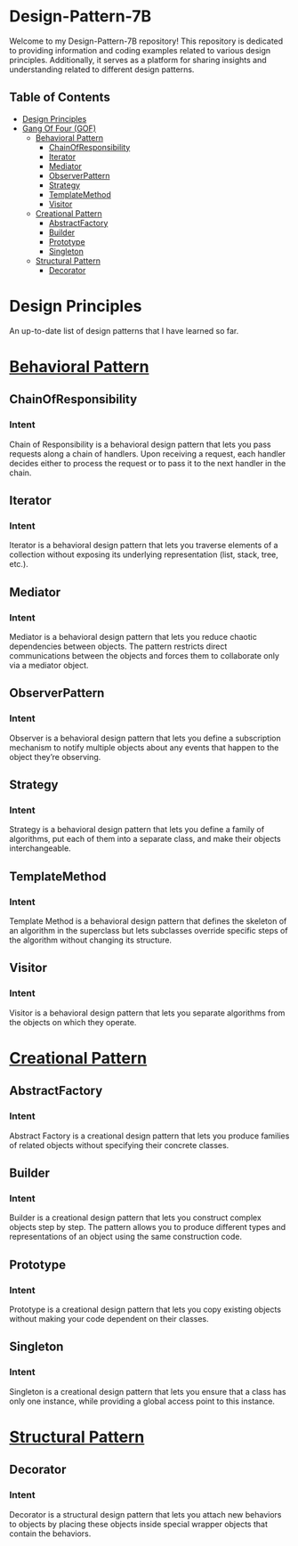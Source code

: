 # Design-Pattern-7B

Welcome to my Design-Pattern-7B repository! This repository is dedicated to providing information and coding examples related to various design principles. Additionally, it serves as a platform for sharing insights and understanding related to different design patterns.

## Table of Contents
- [Design Principles](#design-principles)
- [Gang Of Four (GOF)](https://github.com/determinoX/Design-Pattern-7B/tree/main/Design%20Pattern/GOF)
  - [Behavioral Pattern](https://github.com/determinoX/Design-Pattern-7B/tree/main/Design%20Pattern/GOF/Behavioral%20Pattern)
    - [ChainOfResponsibility](https://github.com/determinoX/Design-Pattern-7B/tree/main/Design%20Pattern/GOF/Behavioral%20Pattern/ChainOfResponsibility)
    - [Iterator](https://github.com/determinoX/Design-Pattern-7B/tree/main/Design%20Pattern/GOF/Behavioral%20Pattern/Iterator)
    - [Mediator](https://github.com/determinoX/Design-Pattern-7B/tree/main/Design%20Pattern/GOF/Behavioral%20Pattern/Mediator)
    - [ObserverPattern](https://github.com/determinoX/Design-Pattern-7B/tree/main/Design%20Pattern/GOF/Behavioral%20Pattern/ObserverPattern)
    - [Strategy](https://github.com/determinoX/Design-Pattern-7B/tree/main/Design%20Pattern/GOF/Behavioral%20Pattern/Strategy)
    - [TemplateMethod](https://github.com/determinoX/Design-Pattern-7B/tree/main/Design%20Pattern/GOF/Behavioral%20Pattern/TemplateMethod)
    - [Visitor](https://github.com/determinoX/Design-Pattern-7B/tree/main/Design%20Pattern/GOF/Behavioral%20Pattern/Visitor)
  - [Creational Pattern](https://github.com/determinoX/Design-Pattern-7B/tree/main/Design%20Pattern/GOF/Creational%20Pattern)
    - [AbstractFactory](https://github.com/determinoX/Design-Pattern-7B/tree/main/Design%20Pattern/GOF/Creational%20Pattern/AbstractFactory)
    - [Builder](https://github.com/determinoX/Design-Pattern-7B/tree/main/Design%20Pattern/GOF/Creational%20Pattern/Builder)
    - [Prototype](https://github.com/determinoX/Design-Pattern-7B/tree/main/Design%20Pattern/GOF/Creational%20Pattern/Prototype)
    - [Singleton](https://github.com/determinoX/Design-Pattern-7B/tree/main/Design%20Pattern/GOF/Creational%20Pattern/Singleton)
  - [Structural Pattern](https://github.com/determinoX/Design-Pattern-7B/tree/main/Design%20Pattern/GOF/Structural%20Pattern)
    - [Decorator](https://github.com/determinoX/Design-Pattern-7B/tree/main/Design%20Pattern/GOF/Structural%20Pattern/Decorator)

# Design Principles
An up-to-date list of design patterns that I have learned so far.
# [Behavioral Pattern](https://github.com/determinoX/Design-Pattern-7B/tree/main/Design%20Pattern/GOF/Behavioral%20Pattern)
## ChainOfResponsibility
### Intent
Chain of Responsibility is a behavioral design pattern that lets you pass requests along a chain of handlers. Upon receiving a request, each handler decides either to process the request or to pass it to the next handler in the chain.
## Iterator
### Intent
Iterator is a behavioral design pattern that lets you traverse elements of a collection without exposing its underlying representation (list, stack, tree, etc.).
## Mediator
### Intent
Mediator is a behavioral design pattern that lets you reduce chaotic dependencies between objects. The pattern restricts direct communications between the objects and forces them to collaborate only via a mediator object.
## ObserverPattern
### Intent
Observer is a behavioral design pattern that lets you define a subscription mechanism to notify multiple objects about any events that happen to the object they’re observing.
## Strategy
### Intent
Strategy is a behavioral design pattern that lets you define a family of algorithms, put each of them into a separate class, and make their objects interchangeable.
## TemplateMethod
### Intent
Template Method is a behavioral design pattern that defines the skeleton of an algorithm in the superclass but lets subclasses override specific steps of the algorithm without changing its structure.
## Visitor
### Intent
Visitor is a behavioral design pattern that lets you separate algorithms from the objects on which they operate.

# [Creational Pattern](https://github.com/determinoX/Design-Pattern-7B/tree/main/Design%20Pattern/GOF/Creational%20Pattern)
## AbstractFactory
### Intent
Abstract Factory is a creational design pattern that lets you produce families of related objects without specifying their concrete classes.
## Builder
### Intent
Builder is a creational design pattern that lets you construct complex objects step by step. The pattern allows you to produce different types and representations of an object using the same construction code.
## Prototype
### Intent
Prototype is a creational design pattern that lets you copy existing objects without making your code dependent on their classes.
## Singleton
### Intent
Singleton is a creational design pattern that lets you ensure that a class has only one instance, while providing a global access point to this instance.

# [Structural Pattern](https://github.com/determinoX/Design-Pattern-7B/tree/main/Design%20Pattern/GOF/Structural%20Pattern)
## Decorator
### Intent
Decorator is a structural design pattern that lets you attach new behaviors to objects by placing these objects inside special wrapper objects that contain the behaviors.


